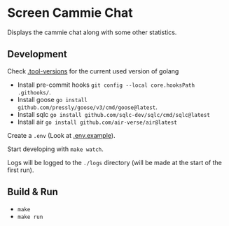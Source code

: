 # Screen Cammie Chat

Displays the cammie chat along with some other statistics.

## Development

Check [.tool-versions](.tool-versions) for the current used version of golang

- Install pre-commit hooks `git config --local core.hooksPath .githooks/`.
- Install goose `go install github.com/pressly/goose/v3/cmd/goose@latest`.
- Install sqlc `go install github.com/sqlc-dev/sqlc/cmd/sqlc@latest`
- Install air `go install github.com/air-verse/air@latest`

Create a `.env` (Look at [.env.example](.env.example])).

Start developing with `make watch`.

Logs will be logged to the `./logs` directory (will be made at the start of the first run).

## Build & Run

- `make`
- `make run`
